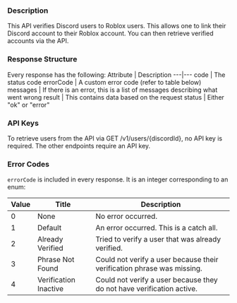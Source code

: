 ### Description

This API verifies Discord users to Roblox users. This allows one to link their Discord account to their Roblox account.
You can then retrieve verified accounts via the API.

### Response Structure

Every response has the following:
Attribute | Description
---|---
code | The status code
errorCode | A custom error code (refer to table below)
messages | If there is an error, this is a list of messages describing what went wrong
result | This contains data based on the request
status | Either "ok" or "error"

### API Keys

To retrieve users from the API via GET /v1/users/{discordId}, no API key is required.
The other endpoints require an API key.

### Error Codes

`errorCode` is included in every response. It is an integer corresponding to an enum:


Value | Title | Description
------|--------|------------
 0 | None | No error occurred.
 1 | Default | An error occurred. This is a catch all.
 2 | Already Verified | Tried to verify a user that was already verified.
 3 | Phrase Not Found | Could not verify a user because their verification phrase was missing.
 4 | Verification Inactive | Could not verify a user because they do not have verification active.
